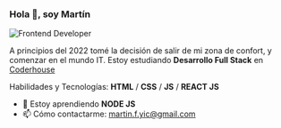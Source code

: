 ### Hola 👋, soy **Martín**

![Frontend Developer](https://res.cloudinary.com/practicaldev/image/fetch/s--iiE-sG6R--/c_imagga_scale,f_auto,fl_progressive,h_420,q_auto,w_1000/https://dev-to-uploads.s3.amazonaws.com/i/an073jdwgkc1ztij8sj7.png)

A principios del 2022 tomé la decisión de salir de mi zona de confort, y comenzar en el mundo IT.
Estoy estudiando **Desarrollo Full Stack** en [Coderhouse](https://www.coderhouse.com.uy/online/carrera-online-desarrollo-fullstack)


Habilidades y Tecnologías: **HTML** / **CSS** / **JS** / **REACT JS**

- 🌱 Estoy aprendiendo **NODE JS** 
- 📫 Cómo contactarme: martin.f.yic@gmail.com


